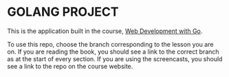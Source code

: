 # GOLANG PROJECT

This is the application built in the course, [Web Development with Go](https://www.usegolang.com/).

To use this repo, choose the branch corresponding to the lesson you are on. If you are reading the book, you should see a link to the correct branch as at the start of every section. If you are using the screencasts, you should see a link to the repo on the course website.
